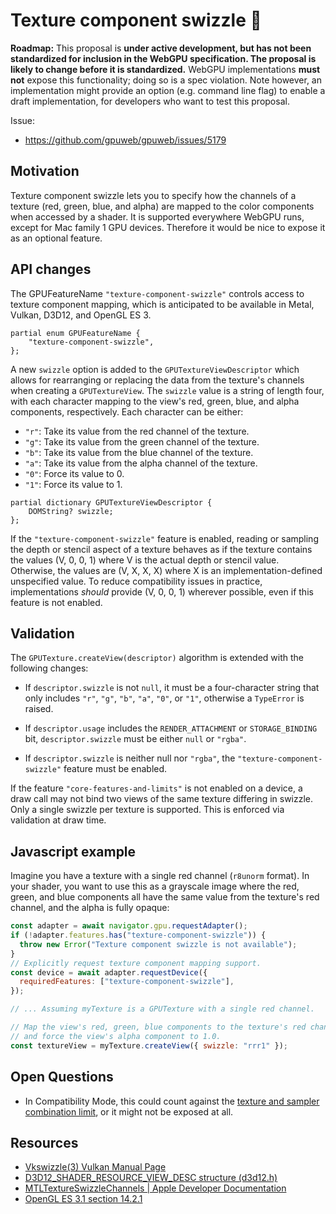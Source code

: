 # Texture component swizzle 🥤

**Roadmap:** This proposal is **under active development, but has not been standardized for inclusion in the WebGPU specification. The proposal is likely to change before it is standardized.** WebGPU implementations **must not** expose this functionality; doing so is a spec violation. Note however, an implementation might provide an option (e.g. command line flag) to enable a draft implementation, for developers who want to test this proposal.

Issue:

- https://github.com/gpuweb/gpuweb/issues/5179


## Motivation

Texture component swizzle lets you to specify how the channels of a texture (red, green, blue, and alpha) are mapped to the color components when accessed by a shader. It is supported everywhere WebGPU runs, except for Mac family 1 GPU devices. Therefore it would be nice to expose it as an optional feature.

## API changes

The GPUFeatureName `"texture-component-swizzle"` controls access to texture component mapping, which is anticipated to be available in Metal, Vulkan, D3D12, and OpenGL ES 3.

```webidl
partial enum GPUFeatureName {
    "texture-component-swizzle",
};
```

A new `swizzle` option is added to the `GPUTextureViewDescriptor` which allows for rearranging or replacing the data from the texture's channels when creating a `GPUTextureView`. The `swizzle` value is a string of length four, with each character mapping to the view's red, green, blue, and alpha components, respectively. Each character can be either:
- `"r"`: Take its value from the red channel of the texture.
- `"g"`: Take its value from the green channel of the texture.
- `"b"`: Take its value from the blue channel of the texture.
- `"a"`: Take its value from the alpha channel of the texture.
- `"0"`: Force its value to 0.
- `"1"`: Force its value to 1.

```webidl
partial dictionary GPUTextureViewDescriptor {
    DOMString? swizzle;
};
```

If the `"texture-component-swizzle"` feature is enabled, reading or sampling the depth or stencil aspect of a texture behaves as if the texture contains the values (V, 0, 0, 1) where V is the actual depth or stencil value. Otherwise, the values are (V, X, X, X) where X is an implementation-defined unspecified value.
To reduce compatibility issues in practice, implementations *should* provide (V, 0, 0, 1) wherever possible, even if this feature is not enabled.

## Validation

The `GPUTexture.createView(descriptor)` algorithm is extended with the following changes:

- If `descriptor.swizzle` is not `null`, it must be a four-character string that only includes `"r"`, `"g"`, `"b"`, `"a"`, `"0"`, or `"1"`, otherwise a `TypeError` is raised.

- If `descriptor.usage` includes the `RENDER_ATTACHMENT` or `STORAGE_BINDING` bit, `descriptor.swizzle` must be either `null` or `"rgba"`.

- If `descriptor.swizzle` is neither null nor `"rgba"`, the `"texture-component-swizzle"` feature must be enabled.

If the feature `"core-features-and-limits"` is not enabled on a device, a draw call may not bind two views of the same texture differing in swizzle. Only a single swizzle per texture is supported. This is enforced via validation at draw time.

## Javascript example

Imagine you have a texture with a single red channel (`r8unorm` format). In your shader, you want to use this as a grayscale image where the red, green, and blue components all have the same value from the texture's red channel, and the alpha is fully opaque:

```js
const adapter = await navigator.gpu.requestAdapter();
if (!adapter.features.has("texture-component-swizzle")) {
  throw new Error("Texture component swizzle is not available");
}
// Explicitly request texture component mapping support.
const device = await adapter.requestDevice({
  requiredFeatures: ["texture-component-swizzle"],
});

// ... Assuming myTexture is a GPUTexture with a single red channel.

// Map the view's red, green, blue components to the texture's red channel
// and force the view's alpha component to 1.0.
const textureView = myTexture.createView({ swizzle: "rrr1" });
```

## Open Questions

- In Compatibility Mode, this could count against the [texture and sampler combination limit](https://github.com/gpuweb/gpuweb/blob/main/proposals/compatibility-mode.md#21-limit-the-number-of-texturesampler-combinations-in-a-stage), or it might not be exposed at all.

## Resources

- [Vkswizzle(3) Vulkan Manual Page](https://registry.khronos.org/vulkan/specs/latest/man/html/VkComponentMapping.html)
- [D3D12_SHADER_RESOURCE_VIEW_DESC structure (d3d12.h)](https://learn.microsoft.com/en-us/windows/win32/api/d3d12/ns-d3d12-d3d12_shader_resource_view_desc)
- [MTLTextureSwizzleChannels | Apple Developer Documentation](https://developer.apple.com/documentation/metal/mtltextureswizzlechannels)
- [OpenGL ES 3.1 section 14.2.1](https://registry.khronos.org/OpenGL/specs/es/3.1/es_spec_3.1.pdf#page=331)
